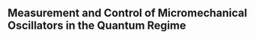 ## Measurement and Control of Micromechanical Oscillators in the Quantum Regime

### 
<!--stackedit_data:
eyJoaXN0b3J5IjpbLTI0NDUxNjIyNl19
-->